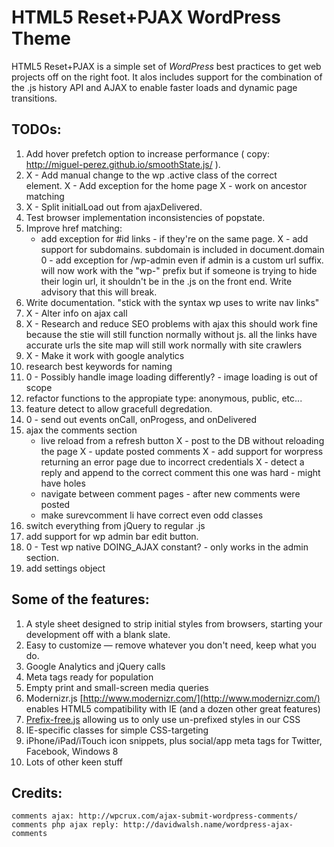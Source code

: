 #  HTML5 Reset+PJAX WordPress Theme

HTML5 Reset+PJAX is a simple set of *WordPress* best practices to get web projects off on the right foot. It alos includes support for the combination of the .js history API and AJAX to enable faster loads and dynamic page transitions.

## TODOs:
1. Add hover prefetch option to increase performance ( copy: http://miguel-perez.github.io/smoothState.js/ ).
2. X - Add manual change to the wp .active class of the correct <nav> element.
	X - Add exception for the home page
	X - work on ancestor matching
3. X - Split initialLoad out from ajaxDelivered.
4. Test browser implementation inconsistencies of popstate.
5. Improve href matching:
	- add exception for #id links - if they're on the same page.
	X - add support for subdomains. subdomain is included in document.domain
	0 - add exception for /wp-admin even if admin is a custom url suffix.
		will now work with the "wp-" prefix but if someone is trying to hide their login url, it shouldn't be in the .js on the front end. Write advisory that this will break.
6. Write documentation. "stick with the syntax wp uses to write nav links"
7. X - Alter <head> info on ajax call
8. X - Research and reduce SEO problems with ajax
	this should work fine because the stie will still function normally without js. 
	all the links have accurate urls
	the site map will still work normally with site crawlers 
9. X - Make it work with google analytics
10. research best keywords for naming
11. 0 - Possibly handle image loading differently? - image loading is out of scope
12. refactor functions to the appropiate type: anonymous, public, etc...
13. feature detect to allow gracefull degredation.
14. 0 - send out events onCall, onProgess, and onDelivered
15. ajax the comments section
	- live reload from a refresh button
	X - post to the DB without reloading the page
	X - update posted comments
	X - add support for worpress returning an error page due to incorrect credentials
	X - detect a reply and append to the correct comment
		this one was hard - might have holes
	- navigate between comment pages - after new comments were posted
	- make surevcomment li have correct even odd classes
16. switch everything from jQuery to regular .js
17. add support for wp admin bar edit button.
18. 0 - Test wp native DOING_AJAX constant? - only works in the admin section.
19. add settings object


## Some of the features:

1. A style sheet designed to strip initial styles from browsers, starting your development off with a blank slate.
2. Easy to customize — remove whatever you don't need, keep what you do.
3. Google Analytics and jQuery calls
4. Meta tags ready for population
5. Empty print and small-screen media queries
6. Modernizr.js [http://www.modernizr.com/](http://www.modernizr.com/) enables HTML5 compatibility with IE (and a dozen other great features)
7. [Prefix-free.js](http://leaverou.github.io/prefixfree/) allowing us to only use un-prefixed styles in our CSS
8. IE-specific classes for simple CSS-targeting
9. iPhone/iPad/iTouch icon snippets, plus social/app meta tags for Twitter, Facebook, Windows 8
10. Lots of other keen stuff

## Credits:
	comments ajax: http://wpcrux.com/ajax-submit-wordpress-comments/
	comments php ajax reply: http://davidwalsh.name/wordpress-ajax-comments

